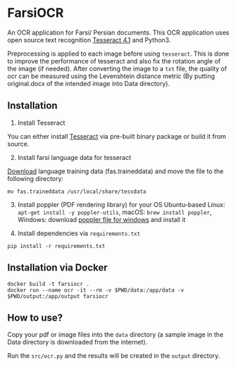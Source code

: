 # FarsiOCR
An OCR application for Farsi/ Persian documents.
This OCR application uses open source text recognition [Tesseract 4.1](https://github.com/tesseract-ocr/tesseract/wiki) and Python3.

Preprocessing is applied to each image before using `tesseract`. This is done to improve the performance of tesseract and also fix the rotation angle of the image (if needed). After converting the image to a `txt` file, the quality of ocr can be measured using the Levenshtein distance metric (By putting original.docx of the intended image into Data directory). 

## Installation
1. Install Tesseract

You can either install [Tesseract](https://github.com/tesseract-ocr/tesseract/wiki) via pre-built binary package or build it from source.

2. Install farsi language data for tesseract

[Download](https://github.com/tesseract-ocr/tessdata) language training data (fas.traineddata) and move the file to the following directory:
```shell script
mv fas.traineddata /usr/local/share/tessdata
```

3. Install poppler (PDF rendering library) for your OS
Ubuntu-based Linux: ```apt-get install -y poppler-utils```,
macOS: ```brew install poppler```,
Windows: download [poppler file for windows](https://blog.alivate.com.au/poppler-windows/) and install it


4. Install dependencies via `requirements.txt`
```shell script
pip install -r requirements.txt
```

## Installation via Docker
```shell script
docker build -t farsiocr .
docker run --name ocr -it --rm -v $PWD/data:/app/data -v $PWD/output:/app/output farsiocr
```
## How to use?
Copy your pdf or image files into the `data` directory (a sample image in the Data directory is downloaded from the internet). 

Run the `src/ocr.py` and the results will be created in the `output` directory.